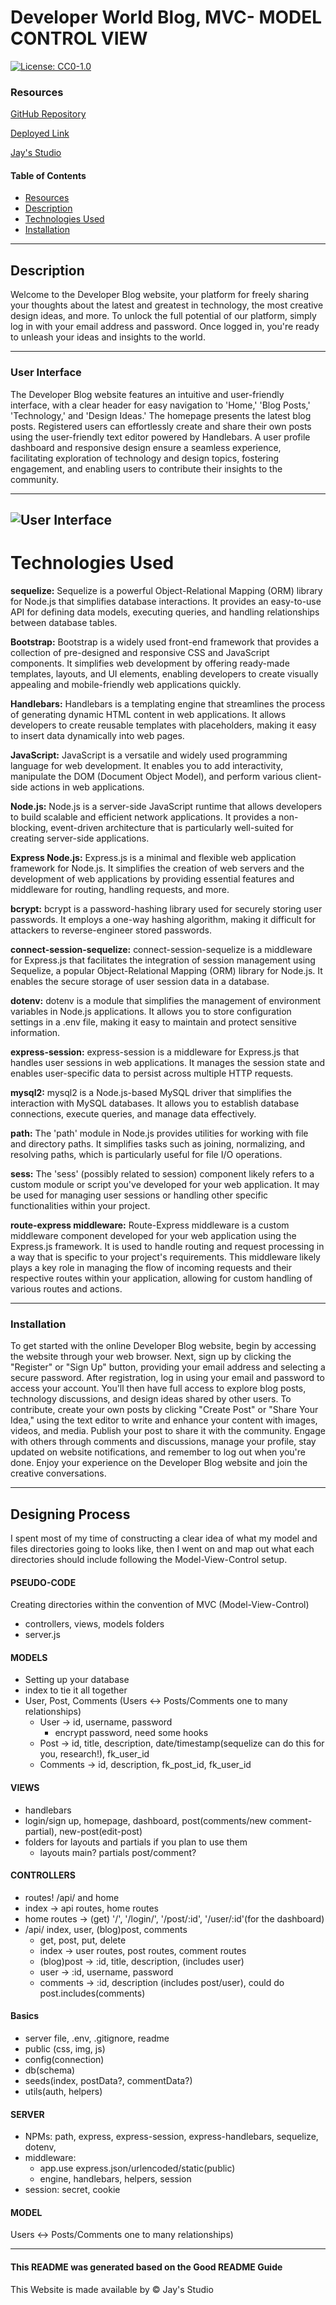 # Developer World Blog, MVC- MODEL CONTROL VIEW 
[![License: CC0-1.0](https://licensebuttons.net/l/zero/1.0/80x15.png)](http://creativecommons.org/publicdomain/zero/1.0/)

### Resources
[GitHub Repository](https://github.com/Truecoding4life/Developer-blog-with-model-view-control)

[Deployed Link](https://developer-blogpost-a4d9376f41de.herokuapp.com/dashboard)

[Jay's Studio](https://truecoding4life.github.io/Jaystudio/)





#### Table of Contents
* [Resources](#resources)
* [Description](#description)
* [Technologies Used](#technologies-used)
* [Installation](#installation)




---





## Description 

Welcome to the Developer Blog website, your platform for freely sharing your thoughts about the latest and greatest in technology, the most creative design ideas, and more. To unlock the full potential of our platform, simply log in with your email address and password. Once logged in, you're ready to unleash your ideas and insights to the world.




---





### User Interface

The Developer Blog website features an intuitive and user-friendly interface, with a clear header for easy navigation to 'Home,' 'Blog Posts,' 'Technology,' and 'Design Ideas.' The homepage presents the latest blog posts. Registered users can effortlessly create and share their own posts using the user-friendly text editor powered by Handlebars. A user profile dashboard and responsive design ensure a seamless experience, facilitating exploration of technology and design topics, fostering engagement, and enabling users to contribute their insights to the community.



---
![User Interface](./public/img/homepage.png)
---






# Technologies Used


**sequelize:** Sequelize is a powerful Object-Relational Mapping (ORM) library for Node.js that simplifies database interactions. It provides an easy-to-use API for defining data models, executing queries, and handling relationships between database tables.


**Bootstrap:** Bootstrap is a widely used front-end framework that provides a collection of pre-designed and responsive CSS and JavaScript components. It simplifies web development by offering ready-made templates, layouts, and UI elements, enabling developers to create visually appealing and mobile-friendly web applications quickly.

**Handlebars:** Handlebars is a templating engine that streamlines the process of generating dynamic HTML content in web applications. It allows developers to create reusable templates with placeholders, making it easy to insert data dynamically into web pages.

**JavaScript:** JavaScript is a versatile and widely used programming language for web development. It enables you to add interactivity, manipulate the DOM (Document Object Model), and perform various client-side actions in web applications.

**Node.js:** Node.js is a server-side JavaScript runtime that allows developers to build scalable and efficient network applications. It provides a non-blocking, event-driven architecture that is particularly well-suited for creating server-side applications.

**Express Node.js:** Express.js is a minimal and flexible web application framework for Node.js. It simplifies the creation of web servers and the development of web applications by providing essential features and middleware for routing, handling requests, and more.

**bcrypt:** bcrypt is a password-hashing library used for securely storing user passwords. It employs a one-way hashing algorithm, making it difficult for attackers to reverse-engineer stored passwords.

**connect-session-sequelize:** connect-session-sequelize is a middleware for Express.js that facilitates the integration of session management using Sequelize, a popular Object-Relational Mapping (ORM) library for Node.js. It enables the secure storage of user session data in a database.

**dotenv:** dotenv is a module that simplifies the management of environment variables in Node.js applications. It allows you to store configuration settings in a .env file, making it easy to maintain and protect sensitive information.

**express-session:** express-session is a middleware for Express.js that handles user sessions in web applications. It manages the session state and enables user-specific data to persist across multiple HTTP requests.

**mysql2:** mysql2 is a Node.js-based MySQL driver that simplifies the interaction with MySQL databases. It allows you to establish database connections, execute queries, and manage data effectively.

**path:** The 'path' module in Node.js provides utilities for working with file and directory paths. It simplifies tasks such as joining, normalizing, and resolving paths, which is particularly useful for file I/O operations.


**sess:** The 'sess' (possibly related to session) component likely refers to a custom module or script you've developed for your web application. It may be used for managing user sessions or handling other specific functionalities within your project.

**route-express middleware:** Route-Express middleware is a custom middleware component developed for your web application using the Express.js framework. It is used to handle routing and request processing in a way that is specific to your project's requirements. This middleware likely plays a key role in managing the flow of incoming requests and their respective routes within your application, allowing for custom handling of various routes and actions.

---






### Installation

To get started with the online Developer Blog website, begin by accessing the website through your web browser. Next, sign up by clicking the "Register" or "Sign Up" button, providing your email address and selecting a secure password. After registration, log in using your email and password to access your account. You'll then have full access to explore blog posts, technology discussions, and design ideas shared by other users. To contribute, create your own posts by clicking "Create Post" or "Share Your Idea," using the text editor to write and enhance your content with images, videos, and media. Publish your post to share it with the community. Engage with others through comments and discussions, manage your profile, stay updated on website notifications, and remember to log out when you're done. Enjoy your experience on the Developer Blog website and join the creative conversations.
  



---



## Designing Process
I spent most of my time of constructing a clear idea of what my model and files directories going to looks like, then I went on and map out what each directories should include following the Model-View-Control setup.

#### PSEUDO-CODE
Creating directories within the convention of MVC (Model-View-Control)
- controllers, views, models folders
- server.js
#### MODELS
- Setting up your database
- index to tie it all together
- User, Post, Comments (Users <-> Posts/Comments one to many relationships)
    - User -> id, username, password
        - encrypt password, need some hooks
    - Post -> id, title, description, date/timestamp(sequelize can do this for you, research!), fk_user_id
    - Comments -> id, description, fk_post_id, fk_user_id
#### VIEWS
- handlebars
- login/sign up, homepage, dashboard, post(comments/new comment-partial), new-post(edit-post)
- folders for layouts and partials if you plan to use them
    - layouts main? partials post/comment?
#### CONTROLLERS
- routes! /api/ and home
- index -> api routes, home routes
- home routes -> (get) '/', '/login/', '/post/:id', '/user/:id'(for the dashboard)
- /api/ index, user, (blog)post, comments
    - get, post, put, delete
    - index -> user routes, post routes, comment routes
    - (blog)post -> :id, title, description, (includes user)
    - user -> :id, username, password
    - comments -> :id, description (includes post/user), could do post.includes(comments)
#### Basics
- server file, .env, .gitignore, readme
- public (css, img, js)
- config(connection)
- db(schema)
- seeds(index, postData?, commentData?)
- utils(auth, helpers)
#### SERVER
- NPMs: path, express, express-session, express-handlebars, sequelize, dotenv, 
- middleware: 
    - app.use express.json/urlencoded/static(public)
    - engine, handlebars, helpers, session
- session: secret, cookie


#### MODEL
Users <-> Posts/Comments one to many relationships)




---






#### This README was generated based on the Good README Guide



This Website is made available by © Jay's Studio 




















